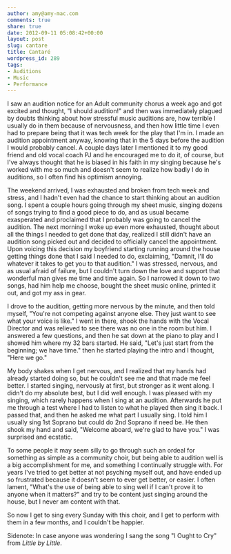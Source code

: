 ```yaml
---
author: amy@amy-mac.com
comments: true
share: true
date: 2012-09-11 05:08:42+00:00
layout: post
slug: cantare
title: Cantaré
wordpress_id: 289
tags:
- Auditions
- Music
- Performance
---
```


I saw an audition notice for an Adult community chorus a week ago and got excited and thought, "I should audition!" and then was immediately plagued by doubts thinking about how stressful music auditions are, how terrible I usually do in them because of nervousness, and then how little time I even had to prepare being that it was tech week for the play that I'm in. I made an audition appointment anyway, knowing that in the 5 days before the audition I would probably cancel. A couple days later I mentioned it to my good friend and old vocal coach PJ and he encouraged me to do it, of course, but I've always thought that he is biased in his faith in my singing because he's worked with me so much and doesn't seem to realize how badly I do in auditions, so I often find his optimism annoying.

The weekend arrived, I was exhausted and broken from tech week and stress, and I hadn't even had the chance to start thinking about an audition song. I spent a couple hours going through my sheet music, singing dozens of songs trying to find a good piece to do, and as usual became exasperated and proclaimed that I probably was going to cancel the audition. The next morning I woke up even more exhausted, thought about all the things I needed to get done that day, realized I still didn't have an audition song picked out and decided to officially cancel the appointment. Upon voicing this decision my boyfriend starting running around the house getting things done that I said I needed to do, exclaiming, "Damnit, I'll do whatever it takes to get you to that audition." I was stressed, nervous, and as usual afraid of failure, but I couldn't turn down the love and support that wonderful man gives me time and time again. So I narrowed it down to two songs, had him help me choose, bought the sheet music online, printed it out, and got my ass in gear.

I drove to the audition, getting more nervous by the minute, and then told myself, "You're not competing against anyone else. They just want to see what your voice is like." I went in there, shook the hands with the Vocal Director and was relieved to see there was no one in the room but him. I answered a few questions, and then he sat down at the piano to play and I showed him where my 32 bars started. He said, "Let's just start from the beginning; we have time." then he started playing the intro and I thought, "Here we go."

My body shakes when I get nervous, and I realized that my hands had already started doing so, but he couldn't see me and that made me feel better. I started singing, nervously at first, but stronger as it went along. I didn't do my absolute best, but I did well enough. I was pleased with my singing, which rarely happens when I sing at an audition. Afterwards he put me through a test where I had to listen to what he played then sing it back. I passed that, and then he asked me what part I usually sing. I told him I usually sing 1st Soprano but could do 2nd Soprano if need be. He then shook my hand and said, "Welcome aboard, we're glad to have you." I was surprised and ecstatic.

To some people it may seem silly to go through such an ordeal for something as simple as a community choir, but being able to audition well is a big accomplishment for me, and something I continually struggle with. For years I've tried to get better at not psyching myself out, and have ended up so frustrated because it doesn't seem to ever get better, or easier. I often lament, "What's the use of being able to sing well if I can't prove it to anyone when it matters?" and try to be content just singing around the house, but I never am content with that.

So now I get to sing every Sunday with this choir, and I get to perform with them in a few months, and I couldn't be happier.

Sidenote: In case anyone was wondering I sang the song "I Ought to Cry" from _Little by Little_.
